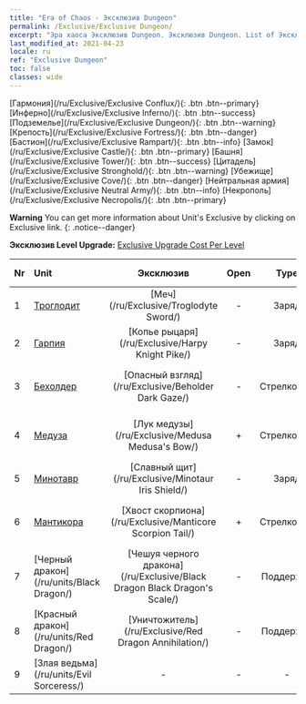 ```yaml
---
title: "Era of Chaos - Эксклюзив Dungeon"
permalink: /Exclusive/Exclusive Dungeon/
excerpt: "Эра хаоса Эксклюзив Dungeon. Эксклюзив Dungeon. List of Эксклюзив Dungeon in Era of Chaos"
last_modified_at: 2021-04-23
locale: ru
ref: "Exclusive Dungeon"
toc: false
classes: wide
---
```

 [Гармония](/ru/Exclusive/Exclusive Conflux/){: .btn .btn--primary} [Инферно](/ru/Exclusive/Exclusive Inferno/){: .btn .btn--success} [Подземелье](/ru/Exclusive/Exclusive Dungeon/){: .btn .btn--warning} [Крепость](/ru/Exclusive/Exclusive Fortress/){: .btn .btn--danger} [Бастион](/ru/Exclusive/Exclusive Rampart/){: .btn .btn--info} [Замок](/ru/Exclusive/Exclusive Castle/){: .btn .btn--primary} [Башня](/ru/Exclusive/Exclusive Tower/){: .btn .btn--success} [Цитадель](/ru/Exclusive/Exclusive Stronghold/){: .btn .btn--warning} [Убежище](/ru/Exclusive/Exclusive Cove/){: .btn .btn--danger} [Нейтральная армия](/ru/Exclusive/Exclusive Neutral Army/){: .btn .btn--info} [Некрополь](/ru/Exclusive/Exclusive Necropolis/){: .btn .btn--primary} 

**Warning** You can get more information about Unit's Exclusive by clicking on Exclusive link. 
{: .notice--danger}

 **Эксклюзив Level Upgrade:** [Exclusive Upgrade Cost Per Level](/Exclusive/ExclusiveUpgradeCostPerLevel/)

  | Nr |         Unit        | Эксклюзив | Open  |    Type   |  Item to Rank UP      |  Облик   |
  |:---|:--------------------|:-------------:|:-----:|:---------:|:---------------------:|:-------:|
  | 1  | [Троглодит](/ru/units/Troglodyte/) | [Меч](/ru/Exclusive/Troglodyte Sword/) | - | Заряд | [Жетон меча](/ItemsRU/con_912/) | - |
  | 2  | [Гарпия](/ru/units/Harpy/) | [Копье рыцаря](/ru/Exclusive/Harpy Knight Pike/) | - | Заряд | [Жетон Копья рыцаря](/ItemsRU/con_916/) | - |
  | 3  | [Бехолдер](/ru/units/Beholder/) | [Опасный взгляд](/ru/Exclusive/Beholder Dark Gaze/) | - | Стрелковый | [Опасный взгляд](/ItemsRU/con_990/) | [Особый облик: Опасный взгляд](/ItemsRU/con_658/) |
  | 4  | [Медуза](/ru/units/Medusa/) | [Лук медузы](/ru/Exclusive/Medusa Medusa's Bow/) | + | Стрелковый | [Жетон лука медузы](/ItemsRU/con_991/) | [Особый облик: Лук медузы](/ItemsRU/con_659/) |
  | 5  | [Минотавр](/ru/units/Minotaur/) | [Славный щит](/ru/Exclusive/Minotaur Iris Shield/) | - | Заряд | [Жетон славного щита](/ItemsRU/con_913/) | - |
  | 6  | [Мантикора](/ru/units/Manticore/) | [Хвост скорпиона](/ru/Exclusive/Manticore Scorpion Tail/) | + | Стрелковый | [Жетон хвоста скорпиона](/ItemsRU/con_992/) | [Особый облик: Хвост скорпиона](/ItemsRU/con_660/) |
  | 7  | [Черный дракон](/ru/units/Black Dragon/) | [Чешуя черного дракона](/ru/Exclusive/Black Dragon Black Dragon's Scale/) | - | Поддержка | [Жетон чешуи черного дракона](/ItemsRU/con_993/) | [Особый облик: Чешуя черного дракона](/ItemsRU/con_661/) |
  | 8  | [Красный дракон](/ru/units/Red Dragon/) | [Уничтожитель](/ru/Exclusive/Red Dragon Annihilation/) | - | Поддержка | - | - |
  | 9  | [Злая ведьма](/ru/units/Evil Sorceress/) | - | - | - | none | none |
